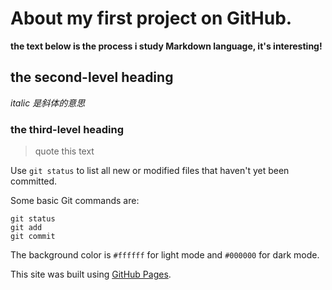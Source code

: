 # About my first project on GitHub.
**the text below is the process i study Markdown language, it's interesting!**
## the second-level heading
_italic 是斜体的意思_
### the third-level heading
> quote this text

Use `git status` to list all new or modified files that haven't yet been committed.

Some basic Git commands are:
```
git status
git add
git commit
```

The background color is `#ffffff` for light mode and `#000000` for dark mode.

This site was built using [GitHub Pages](https://pages.github.com/).

